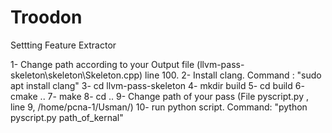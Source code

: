 # Troodon
Settting Feature Extractor

1- Change path according to your Output file (llvm-pass-skeleton\skeleton\Skeleton.cpp) line 100.
2- Install clang. Command : "sudo apt install clang"
3- cd llvm-pass-skeleton
4- mkdir build
5- cd build
6- cmake ..
7- make
8- cd ..
9- Change path of your pass (File pyscript.py , line 9,  /home/pcna-1/Usman/)
10- run python script. Command: "python pyscript.py   path_of_kernal"




